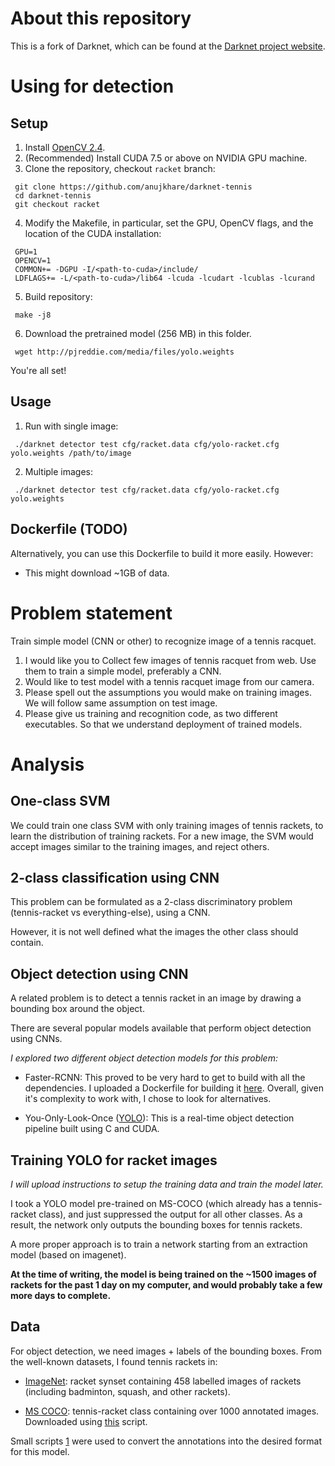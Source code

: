 # About this repository
This is a fork of Darknet, which can be found at the [Darknet project website](http://pjreddie.com/darknet).

# Using for detection
## Setup
1. Install [OpenCV
   2.4](http://docs.opencv.org/2.4/doc/tutorials/introduction/linux_install/linux_install.html).
2. (Recommended) Install CUDA 7.5 or above on NVIDIA GPU machine.
3. Clone the repository, checkout `racket` branch:
  ```
   git clone https://github.com/anujkhare/darknet-tennis
   cd darknet-tennis
   git checkout racket
  ```

4. Modify the Makefile, in particular, set the GPU, OpenCV flags, and the location of the CUDA
   installation:
  ```
   GPU=1
   OPENCV=1
   COMMON+= -DGPU -I/<path-to-cuda>/include/
   LDFLAGS+= -L/<path-to-cuda>/lib64 -lcuda -lcudart -lcublas -lcurand
  ```

5. Build repository:
  ```
   make -j8
  ```

6. Download the pretrained model (256 MB) in this folder.
  ```
   wget http://pjreddie.com/media/files/yolo.weights
  ```

You're all set!

## Usage
1. Run with single image:
  ```
   ./darknet detector test cfg/racket.data cfg/yolo-racket.cfg yolo.weights /path/to/image
  ```

2. Multiple images:
  ```
   ./darknet detector test cfg/racket.data cfg/yolo-racket.cfg yolo.weights
  ```

## Dockerfile (TODO)
Alternatively, you can use this Dockerfile to build it more easily. However:
- This might download ~1GB of data.


# Problem statement
Train simple model (CNN or other) to recognize image of a tennis racquet.
1. I would like you to Collect few images of tennis racquet from web. Use them to train a simple model, preferably a CNN.
2. Would like to test model with a tennis racquet image from our camera.
3. Please spell out the assumptions you would make on training images. We will follow same assumption on test image.
4. Please give us training and recognition code, as two different executables. So that we understand deployment of trained models.

# Analysis
## One-class SVM
We could train one class SVM with only training images of tennis rackets, to
learn the distribution of training rackets. For a new image, the SVM would
accept images similar to the training images, and reject others.

## 2-class classification using CNN
This problem can be formulated as a 2-class discriminatory problem (tennis-racket
vs everything-else), using a CNN.

However, it is not well defined what the images the other class should contain.

## Object detection using CNN
A related problem is to detect a tennis racket in an image by drawing a
bounding box around the object.

There are several popular models available that perform object detection using
CNNs.

*I explored two different object detection models for this problem:*
- Faster-RCNN: This proved to be very hard to get to build with all the
  dependencies. I uploaded a Dockerfile for building it [here](). Overall,
  given it's complexity to work with, I chose to look for alternatives.

- You-Only-Look-Once ([YOLO](http://pjreddie.com/darknet/yolo)): This is a real-time object detection pipeline
  built using C and CUDA.

## Training YOLO for racket images
*I will upload instructions to setup the training data and train the model
later.*

I took a YOLO model pre-trained on MS-COCO (which already has a tennis-racket
class), and just suppressed the output for all other classes. As a result, the
network only outputs the bounding boxes for tennis rackets.

A more proper approach is to train a network starting from an extraction model
(based on imagenet).

**At the time of writing, the model is being trained on the ~1500 images of
rackets for the past 1 day on my computer, and would probably take a few more
days to complete.**


## Data
For object detection, we need images + labels of the bounding boxes. From the
well-known datasets, I found tennis rackets in:
- [ImageNet](imagenet.stanford.edu/synset?wnid=n04039381): racket synset containing 458 labelled images of rackets
  (including badminton, squash, and other rackets).

- [MS COCO](mscoco.org/dataset/#download): tennis-racket class containing over 1000 annotated images.
  Downloaded using
  [this](https://gist.github.com/anujkhare/91413d1c6524bd917d37ece541578b5e) script.

Small scripts
[1](https://gist.github.com/anujkhare/28738577df405b29d211b88594357173) were used to convert the annotations into the desired
format for this model.


